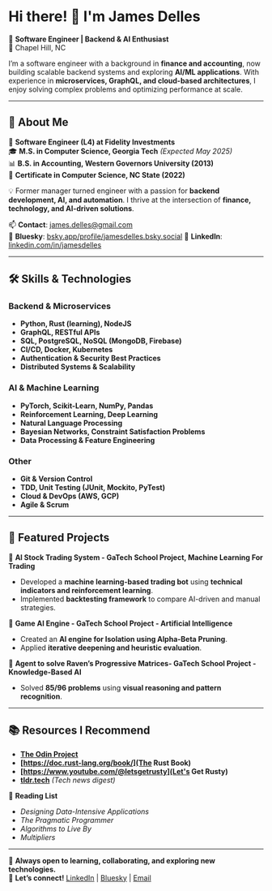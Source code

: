 # Hi there! 👋 I'm James Delles

🚀 **Software Engineer | Backend & AI Enthusiast**  
📍 Chapel Hill, NC  

I’m a software engineer with a background in **finance and accounting**, now building scalable backend systems and exploring **AI/ML applications**. With experience in **microservices, GraphQL, and cloud-based architectures**, I enjoy solving complex problems and optimizing performance at scale.

---

## 🔹 About Me

🎯 **Software Engineer (L4) at Fidelity Investments**  
🎓 **M.S. in Computer Science, Georgia Tech** _(Expected May 2025)_  
📊 **B.S. in Accounting, Western Governors University (2013)**  
📜 **Certificate in Computer Science, NC State (2022)**  

💡 Former manager turned engineer with a passion for **backend development, AI, and automation**. I thrive at the intersection of **finance, technology, and AI-driven solutions**.

📫 **Contact**: [james.delles@gmail.com](mailto:james.delles@gmail.com)  
🦋 **Bluesky**: [bsky.app/profile/jamesdelles.bsky.social](https://bsky.app/profile/jamesdelles.bsky.social)
🔗 **LinkedIn**: [linkedin.com/in/jamesdelles](https://www.linkedin.com/in/jamesdelles/)  

---

## 🛠️ Skills & Technologies

### **Backend & Microservices**
- **Python, Rust (learning), NodeJS**
- **GraphQL, RESTful APIs**
- **SQL, PostgreSQL, NoSQL (MongoDB, Firebase)**
- **CI/CD, Docker, Kubernetes**
- **Authentication & Security Best Practices**
- **Distributed Systems & Scalability**

### **AI & Machine Learning**
- **PyTorch, Scikit-Learn, NumPy, Pandas**
- **Reinforcement Learning, Deep Learning**
- **Natural Language Processing**
- **Bayesian Networks, Constraint Satisfaction Problems**
- **Data Processing & Feature Engineering**

### **Other**
- **Git & Version Control**
- **TDD, Unit Testing (JUnit, Mockito, PyTest)**
- **Cloud & DevOps (AWS, GCP)**
- **Agile & Scrum**

---

## 🌟 Featured Projects

🚀 **AI Stock Trading System - GaTech School Project, Machine Learning For Trading**
- Developed a **machine learning-based trading bot** using **technical indicators and reinforcement learning**.
- Implemented **backtesting framework** to compare AI-driven and manual strategies.

🧠 **Game AI Engine - GaTech School Project - Artificial Intelligence**
- Created an **AI engine for Isolation using Alpha-Beta Pruning**.
- Applied **iterative deepening and heuristic evaluation**.

🔬 **Agent to solve Raven’s Progressive Matrices- GaTech School Project - Knowledge-Based AI**
- Solved **85/96 problems** using **visual reasoning and pattern recognition**.

---

## 📚 Resources I Recommend

- **[The Odin Project](https://www.theodinproject.com/)**
- **[https://doc.rust-lang.org/book/](The Rust Book)**
- **[https://www.youtube.com/@letsgetrusty](Let's Get Rusty)**
- **[tldr.tech](https://tldr.tech/)** _(Tech news digest)_

📖 **Reading List**
- *Designing Data-Intensive Applications*
- *The Pragmatic Programmer*
- *Algorithms to Live By*
- *Multipliers*

---

🚀 **Always open to learning, collaborating, and exploring new technologies.**  
🔗 **Let’s connect!** [LinkedIn](https://www.linkedin.com/in/jamesdelles/) | [Bluesky](https://bsky.app/profile/jamesdelles.bsky.social) | [Email](mailto:james.delles@gmail.com)
